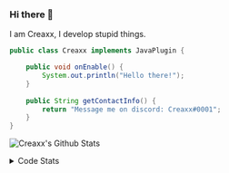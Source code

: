### Hi there 👋

I am Creaxx, I develop stupid things. 

```java
public class Creaxx implements JavaPlugin {

    public void onEnable() {
        System.out.println("Hello there!");
    }
    
    public String getContactInfo() {
        return "Message me on discord: Creaxx#0001";
    }
}
```

![Creaxx's Github Stats](https://github-readme-stats.vercel.app/api?username=CreaxxOG&show_icons=true&theme=dark&count_private=true)

<details>
  <summary>Code Stats</summary>

<!--START_SECTION:waka-->
![Code Time](http://img.shields.io/badge/Code%20Time-1%2C414%20hrs%2016%20mins-blue)

![Lines of code](https://img.shields.io/badge/From%20Hello%20World%20I%27ve%20Written-726.8%20thousand%20lines%20of%20code-blue)

**🐱 My GitHub Data** 

> 📦 104.3 kB Used in GitHub's Storage 
 > 
> 🏆 2,242 Contributions in the Year 2023
 > 
> 🚫 Not Opted to Hire
 > 
> 📜 4 Public Repositories 
 > 
> 🔑 3 Private Repositories 
 > 
**I'm a Night 🦉** 

```text
🌞 Morning                419 commits         ██░░░░░░░░░░░░░░░░░░░░░░░   07.26 % 
🌆 Daytime                2435 commits        ███████████░░░░░░░░░░░░░░   42.17 % 
🌃 Evening                2795 commits        ████████████░░░░░░░░░░░░░   48.41 % 
🌙 Night                  125 commits         █░░░░░░░░░░░░░░░░░░░░░░░░   02.16 % 
```
📅 **I'm Most Productive on Saturday** 

```text
Monday                   710 commits         ███░░░░░░░░░░░░░░░░░░░░░░   12.30 % 
Tuesday                  814 commits         ████░░░░░░░░░░░░░░░░░░░░░   14.10 % 
Wednesday                843 commits         ████░░░░░░░░░░░░░░░░░░░░░   14.60 % 
Thursday                 937 commits         ████░░░░░░░░░░░░░░░░░░░░░   16.23 % 
Friday                   559 commits         ██░░░░░░░░░░░░░░░░░░░░░░░   09.68 % 
Saturday                 999 commits         ████░░░░░░░░░░░░░░░░░░░░░   17.30 % 
Sunday                   912 commits         ████░░░░░░░░░░░░░░░░░░░░░   15.79 % 
```


📊 **This Week I Spent My Time On** 

```text
💬 Programming Languages: 
Java                     4 hrs               █████████████████░░░░░░░░   68.92 % 
Kotlin                   1 hr 26 mins        ██████░░░░░░░░░░░░░░░░░░░   24.75 % 
XML                      16 mins             █░░░░░░░░░░░░░░░░░░░░░░░░   04.62 % 
YAML                     4 mins              ░░░░░░░░░░░░░░░░░░░░░░░░░   01.32 % 
GitIgnore file           1 min               ░░░░░░░░░░░░░░░░░░░░░░░░░   00.40 % 

🔥 Editors: 
IntelliJ                 5 hrs 48 mins       █████████████████████████   100.00 % 
```

**I Mostly Code in Java** 

```text
Java                     57 repos            ███████████████████░░░░░░   76.00 % 
Kotlin                   10 repos            ███░░░░░░░░░░░░░░░░░░░░░░   13.33 % 
CSS                      2 repos             █░░░░░░░░░░░░░░░░░░░░░░░░   02.67 % 
JavaScript               2 repos             █░░░░░░░░░░░░░░░░░░░░░░░░   02.67 % 
EJS                      1 repo              ░░░░░░░░░░░░░░░░░░░░░░░░░   01.33 % 
```




 Last Updated on 30/07/2023 06:21:51 UTC
<!--END_SECTION:waka-->
</details>

